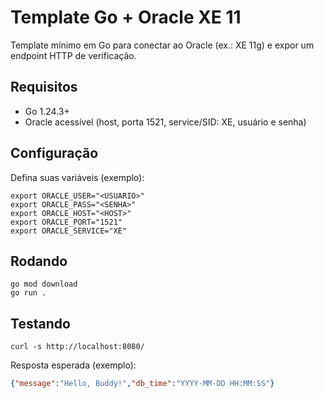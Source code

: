 # Template Go + Oracle XE 11

Template mínimo em Go para conectar ao Oracle (ex.: XE 11g) e expor um endpoint HTTP de verificação.

## Requisitos
- Go 1.24.3+
- Oracle acessível (host, porta 1521, service/SID: XE, usuário e senha)

## Configuração
Defina suas variáveis (exemplo):
```shell script
export ORACLE_USER="<USUARIO>"
export ORACLE_PASS="<SENHA>"
export ORACLE_HOST="<HOST>"
export ORACLE_PORT="1521"
export ORACLE_SERVICE="XE"
```


## Rodando
```shell script
go mod download
go run .
```


## Testando
```shell script
curl -s http://localhost:8080/
```


Resposta esperada (exemplo):
```json
{"message":"Hello, Buddy!","db_time":"YYYY-MM-DD HH:MM:SS"}
```

